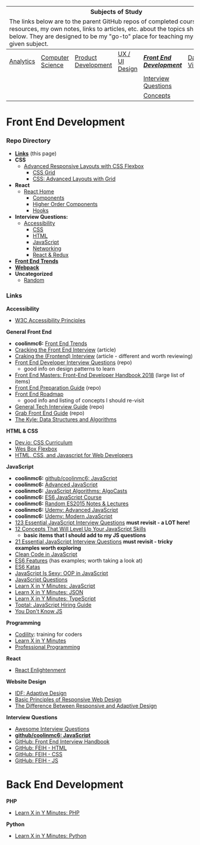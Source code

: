 <table>
	<thead>
		<tr>
			<th colspan="6" style="text-align: center;"><strong>Subjects of Study</strong></th>
		</tr>
		<tr>
			<td colspan="6">The links below are to the parent GitHub repos of completed courses, resources, my own notes, links to articles, etc. about the topics shown below. They are designed to be my "go-to" place for teaching myself the given subject.</td>
		</tr>
	</thead>
	<tbody>
		<tr>
			<td><a href="https://github.com/coolinmc6/analytics">Analytics</a></td>
			<td><a href="https://github.com/coolinmc6/CS-concepts">Computer Science</a></td>
			<td><a href="https://github.com/coolinmc6/design-ux-ui#product-design--development">Product Development</a></td>
			<td><a href="https://github.com/coolinmc6/design-ux-ui">UX / UI Design</a></td>
			<td><strong><em><a href="https://github.com/coolinmc6/front-end-dev">Front End Development</a></em></strong></td>
			<td><a href="https://github.com/coolinmc6/front-end-dev/blob/master/data-visualization.md">Data Visualization</a></td>
		</tr>
		<tr>
			<td></td>
			<td></td>
			<td></td>
			<td></td>
			<td><a href="https://github.com/coolinmc6/front-end-dev/blob/master/questions-javascript.md">Interview Questions</a></td>
			<td></td>
		</tr>
		<tr>
			<td></td>
			<td></td>
			<td></td>
			<td></td>
			<td><a href="https://github.com/coolinmc6/front-end-dev/blob/master/javascript/">Concepts</a></td>
			<td></td>
		</tr>
	</tbody>
</table>

<a name="top"></a>

# Front End Development

### Repo Directory

- **[Links](#links)** (this page)
- **CSS**
  - [Advanced Responsive Layouts with CSS Flexbox](https://github.com/coolinmc6/front-end-dev/tree/master/css/css-flexbox-course1)
	- [CSS Grid](https://github.com/coolinmc6/front-end-dev/blob/master/css/CSS-grid.md)
	- [CSS: Advanced Layouts with Grid](https://github.com/coolinmc6/front-end-dev/tree/master/css/CSS-advanced-layouts-with-grid)
- **React**
  - [React Home](https://github.com/coolinmc6/front-end-dev/tree/master/react)
	- [Components](https://github.com/coolinmc6/front-end-dev/blob/master/react/components.md)
	- [Higher Order Components](https://github.com/coolinmc6/front-end-dev/blob/master/react/hoc.md)
	- [Hooks](https://github.com/coolinmc6/front-end-dev/blob/master/react/hooks.md)
- **Interview Questions:**
  - [Accessibility](https://github.com/coolinmc6/front-end-dev/blob/master/questions-accessibility.md)
	- [CSS](https://github.com/coolinmc6/front-end-dev/blob/master/questions-css.md)
	- [HTML](https://github.com/coolinmc6/front-end-dev/blob/master/questions-html.md)
	- [JavaScript](https://github.com/coolinmc6/front-end-dev/blob/master/questions-javascript.md)
	- [Networking](https://github.com/coolinmc6/front-end-dev/blob/master/questions-networking.md)
	- [React & Redux](https://github.com/coolinmc6/front-end-dev/blob/master/questions-react-redux.md)
- **[Front End Trends](https://github.com/coolinmc6/front-end-dev/blob/master/front-end-trends.md)**
- **[Webpack](https://github.com/coolinmc6/front-end-dev/blob/master/webpack.md)**
- **Uncategorized**
  - [Random](https://github.com/coolinmc6/front-end-dev/blob/master/random.md)


### Links

**Accessibility**

- [W3C Accessibility Principles](https://www.w3.org/WAI/fundamentals/accessibility-principles/)

**General Front End**

- **coolinmc6:** [Front End Trends](https://github.com/coolinmc6/front-end-dev/blob/master/front-end-trends.md)
- [Cracking the Front End Interview](https://medium.freecodecamp.org/cracking-the-front-end-interview-9a34cd46237) (article)
- [Craking the (Frontend) Interview](https://blog.usejournal.com/cracking-the-frontend-coding-interview-ec7d5b1e6755) (article - different and worth reviewing)
- [Front End Developer Interview Questions](https://github.com/h5bp/Front-end-Developer-Interview-Questions) (repo)
  - good info on design patterns to learn
- [Front End Masters: Front-End Developer Handbook 2018](https://frontendmasters.com/books/front-end-handbook/2018/) (large list of items)
- [Front End Preparation Guide](https://github.com/Jobeir/front-end-interview-preparation-guide) (repo)
- [Front End Roadmap](https://github.com/kamranahmedse/developer-roadmap)
	- good info and listing of concepts I should re-visit
- [General Tech Interview Guide](https://github.com/yangshun/tech-interview-handbook) (repo)
- [Grab Front End Guide](https://github.com/grab/front-end-guide) (repo)
- [The Kyle: Data Structures and Algorithms](https://github.com/jamiebuilds/itsy-bitsy-data-structures)

**HTML & CSS**

- [Dev.io: CSS Curriculum](https://dev.to/imm9o/i-built-my-own-css-curriculum-to-master-it-2ec2)
- [Wes Box Flexbox](https://github.com/coolinmc6/wesbos-flexbox)
- [HTML, CSS, and Javascript for Web Developers](https://github.com/coolinmc6/JHU-HTML-CSS-Intro-Course)

**JavaScript**

- **coolinmc6:** [github/coolinmc6: JavaScript](https://github.com/coolinmc6/front-end-dev/blob/master/questions-javascript.md)
- **coolinmc6:** [Advanced JavaScript](https://github.com/coolinmc6/advanced_javascript)
- **coolinmc6:** [JavaScript Algorithms: AlgoCasts](https://github.com/coolinmc6/AlgoCasts)
- **coolinmc6:** [ES6 JavaScript Course](https://github.com/coolinmc6/ES6-javascript)
- **coolinmc6:** [Random ES2015 Notes & Lectures](https://github.com/coolinmc6/es2015)
- **coolinmc6:** [Udemy: Advanced JavaScript](https://github.com/coolinmc6/advanced_javascript)
- **coolinmc6:** [Udemy: Modern JavaScript](https://github.com/coolinmc6/modern-javascript)
- [123 Essential JavaScript Interview Questions](https://github.com/ganqqwerty/123-Essential-JavaScript-Interview-Questions) **must revisit - a LOT here!**
- [12 Concepts That Will Level Up Your JavaScript Skills](https://hackernoon.com/12-javascript-concepts-that-will-level-up-your-development-skills-b37d16ad7104)
	+ **basic items that I should add to my JS questions**
- [21 Essential JavaScript Interview Questions](https://www.codementor.io/nihantanu/21-essential-javascript-tech-interview-practice-questions-answers-du107p62z) **must revisit - tricky examples worth exploring**
- [Clean Code in JavaScript](https://github.com/ryanmcdermott/clean-code-javascript)
- [ES6 Features](https://babeljs.io/docs/en/learn/) (has examples; worth taking a look at)
- [ES6 Katas](http://es6katas.org/)
- [JavaScript Is Sexy: OOP in JavaScript](http://javascriptissexy.com/oop-in-javascript-what-you-need-to-know/)
- [JavaScript Questions](https://github.com/yangshun/front-end-interview-handbook/blob/master/questions/javascript-questions.md)
- [Learn X in Y Minutes: JavaScript](https://learnxinyminutes.com/docs/javascript/)
- [Learn X in Y Minutes: JSON](https://learnxinyminutes.com/docs/json/)
- [Learn X in Y Minutes: TypeScript](https://learnxinyminutes.com/docs/typescript/)
- [Toptal: JavaScript Hiring Guide](https://www.toptal.com/javascript#hiring-guide)
- [You Don't Know JS](https://github.com/getify/You-Dont-Know-JS)

**Programming**

- [Codility](https://app.codility.com/programmers/): training for coders
- [Learn X in Y Minutes](https://learnxinyminutes.com/)
- [Professional Programming](https://github.com/charlax/professional-programming)

**React**

- [React Enlightenment](https://www.reactenlightenment.com/)

**Website Design**

- [IDF: Adaptive Design](https://www.interaction-design.org/literature/topics/adaptive-design)
- [Basic Principles of Responsive Web Design](http://blog.froont.com/9-basic-principles-of-responsive-web-design/)
- [The Difference Between Responsive and Adaptive Design](https://css-tricks.com/the-difference-between-responsive-and-adaptive-design/)

**Interview Questions**

- [Awesome Interview Questions](https://github.com/MaximAbramchuck/awesome-interview-questions)
- **[github/coolinmc6: JavaScript](https://github.com/coolinmc6/front-end-dev/blob/master/questions-javascript.md)**
- [GitHub: Front End Interview Handbook](https://github.com/yangshun/front-end-interview-handbook)
- [GitHub: FEIH - HTML](https://github.com/yangshun/front-end-interview-handbook/blob/master/questions/html-questions.md)
- [GitHub: FEIH - CSS](https://github.com/yangshun/front-end-interview-handbook/blob/master/questions/css-questions.md)
- [GitHub: FEIH - JS](https://github.com/yangshun/front-end-interview-handbook/blob/master/questions/javascript-questions.md)


# Back End Development


**PHP**

- [Learn X in Y Minutes: PHP](https://learnxinyminutes.com/docs/php/)


**Python**

- [Learn X in Y Minutes: Python](https://learnxinyminutes.com/docs/python3/)